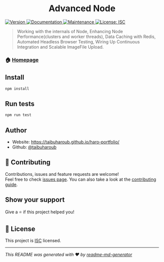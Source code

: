 <h1 align="center">Advanced Node </h1>
<p>
  <a href="https://www.npmjs.com/package/advanced-node" target="_blank">
    <img alt="Version" src="https://img.shields.io/npm/v/advanced-node.svg">
  </a>
  <a href="https://github.com/taibuharoub/advanced-node#readme" target="_blank">
    <img alt="Documentation" src="https://img.shields.io/badge/documentation-yes-brightgreen.svg" />
  </a>
  <a href="https://github.com/taibuharoub/advanced-node/graphs/commit-activity" target="_blank">
    <img alt="Maintenance" src="https://img.shields.io/badge/Maintained%3F-yes-green.svg" />
  </a>
  <a href="https://github.com/taibuharoub/advanced-node/blob/master/LICENSE" target="_blank">
    <img alt="License: ISC" src="https://img.shields.io/github/license/taibuharoub/advanced-node" />
  </a>
</p>

> Working with the internals of Node, Enhancing Node Performance(clusters and worker threads), Data Caching with Redis, Automated Headless Browser Testing, Wiring Up Continuous Integration and Scalable ImageFile Upload.

### 🏠 [Homepage](https://github.com/taibuharoub/advanced-node#readme)

## Install

```sh
npm install
```

## Run tests

```sh
npm run test
```

## Author

* Website: https://taibuharoub.github.io/haro-portfolio/
* Github: [@taibuharoub](https://github.com/taibuharoub)

## 🤝 Contributing

Contributions, issues and feature requests are welcome!<br />Feel free to check [issues page](https://github.com/taibuharoub/advanced-node/issues). You can also take a look at the [contributing guide](https://github.com/taibuharoub/advanced-node/blob/master/CONTRIBUTING.md).

## Show your support

Give a ⭐️ if this project helped you!

## 📝 License

This project is [ISC](https://github.com/taibuharoub/advanced-node/blob/master/LICENSE) licensed.

***
_This README was generated with ❤️ by [readme-md-generator](https://github.com/kefranabg/readme-md-generator)_